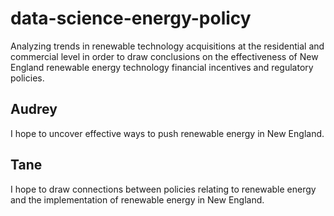 # data-science-energy-policy
Analyzing trends in renewable technology acquisitions at the residential and commercial level in order to draw conclusions on the effectiveness of New England renewable energy technology financial incentives and regulatory policies.
## Audrey
I hope to uncover effective ways to push renewable energy in New England.
## Tane
I hope to draw connections between policies relating to renewable energy and the implementation of renewable energy in New England.
